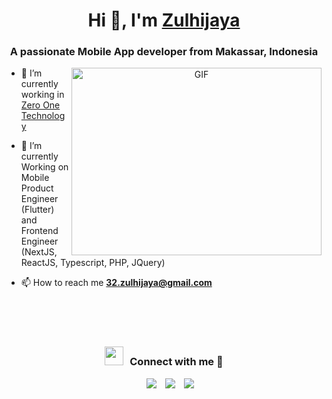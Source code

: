 <!-- Source : https://github.com/100rabhcsmc -->

<h1 align="center">Hi 👋, I'm <a href="https://zulhijaya18.github.io" target="blank">
Zulhijaya</a></h1>
<h3 align="center">A passionate Mobile App developer from Makassar, Indonesia</h3>

<!-- <p align="left"> <img src="https://komarev.com/ghpvc/?username=100rabhcsmc&label=Profile%20views&color=0e75b6&style=flat" alt="100rabhcsmc" /> </p> -->
<!--
<p align="left"> <a href="https://twitter.com/100rabhcsmc" target="blank"><img src="https://img.shields.io/twitter/follow/100rabhcsmc?logo=twitter&style=for-the-badge" alt="100rabhcsmc" /></a> </p> -->

<a target="_blank" align="center">
  <img align="right" top="500" height="300" width="400" alt="GIF" src="https://media.giphy.com/media/SWoSkN6DxTszqIKEqv/giphy.gif">
</a>

- 🔭 I’m currently working in <a href="https://zero-one-group.com/" target="blank">Zero One Technology</a>

- 🌱 I’m currently Working on Mobile Product Engineer (Flutter) and Frontend Engineer (NextJS, ReactJS, Typescript, PHP, JQuery)

- 📫 How to reach me **32.zulhijaya@gmail.com**

<br/>
<br/>
<br/>
<h3 align="center" > <img src="https://media.giphy.com/media/iY8CRBdQXODJSCERIr/giphy.gif" width="30" height="30" style="margin-right: 10px;">Connect with me 🤝 </h3>

<p align="center">

<div align="center"  class="icons-social" style="margin-left: 10px;">
    <a style="margin-left: 10px;"  target="_blank" href="https://www.linkedin.com/in/zulhijaya-zulhijaya-07135b229/">
        <img src="https://img.icons8.com/doodle/40/000000/linkedin--v2.png"></a>
    <a style="margin-left: 10px;" target="_blank" href="https://github.com/zulhijaya18">
        <img src="https://img.icons8.com/doodle/40/000000/github--v1.png"></a>
    <a style="margin-left: 10px;" target="_blank" href="https://instagram.com/zul_hijaya">
        <img src="https://img.icons8.com/doodle/40/000000/instagram-new--v2.png"></a>
</div>

</p>
